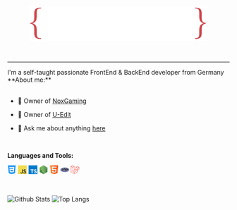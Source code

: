 <p align="center"><a href="https://anuraghazra.github.io"><img width="80%" src="./images/tc.png" /></a></p>

<br>
<hr>
I'm a self-taught passionate FrontEnd & BackEnd developer from Germany

<br>
**About me:**
<br><br>

- 💼 Owner of [NoxGaming](http://noxgn.com/)

- 💼 Owner of [U-Edit](https://unturned.uedit.co/)

- 💬 Ask me about anything [here](https://github.com/TeemoCell/TeemoCell/issues)

<br>

**Languages and Tools:**

<code><img height="20" src="./images/css-3.png"></code>
<code><img height="20" src="./images/javascript.png"></code>
<code><img height="20" src="./images/typescript.png"></code>
<code><img height="20" src="./images/nodejs.png"></code>
<code><img height="20" src="./images/html.png"></code>
<code><img height="20" src="./images/php.png"></code>
<code><img height="20" src="./images/Laravel.svg"></code>

<br>

![Github Stats](https://github-readme-stats.vercel.app/api?username=TeemoCell&count_private=true&show_icons=true&include_all_commits=true&hide_border=true&theme=onedark)
![Top Langs](https://github-readme-stats.vercel.app/api/top-langs/?username=TeemoCell&layout=compact&hide_border=true&theme=onedark)